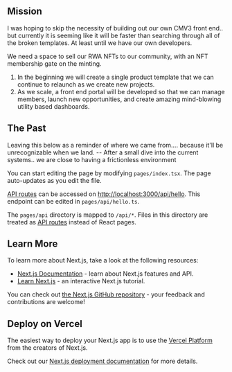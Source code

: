 ## Mission
I was hoping to skip the necessity of building out our own CMV3 front end.. but currently it is seeming like it will be faster than searching through all of the broken templates. At least until we have our own developers.

We need a space to sell our RWA NFTs to our community, with an NFT membership gate on the minting. 
1. In the beginning we will create a single product template that we can continue to relaunch as we create new projects. 
2. As we scale, a front end portal will be developed so that we can manage members, launch new opportunities, and create amazing mind-blowing utility based dashboards.

## The Past
Leaving this below as a reminder of where we came from.... because it'll be unrecognizable when we land. -- After a small dive into the current systems.. we are close to having a frictionless environment

You can start editing the page by modifying `pages/index.tsx`. The page auto-updates as you edit the file.

[API routes](https://nextjs.org/docs/api-routes/introduction) can be accessed on [http://localhost:3000/api/hello](http://localhost:3000/api/hello). This endpoint can be edited in `pages/api/hello.ts`.

The `pages/api` directory is mapped to `/api/*`. Files in this directory are treated as [API routes](https://nextjs.org/docs/api-routes/introduction) instead of React pages.

## Learn More

To learn more about Next.js, take a look at the following resources:

- [Next.js Documentation](https://nextjs.org/docs) - learn about Next.js features and API.
- [Learn Next.js](https://nextjs.org/learn) - an interactive Next.js tutorial.

You can check out [the Next.js GitHub repository](https://github.com/vercel/next.js/) - your feedback and contributions are welcome!

## Deploy on Vercel

The easiest way to deploy your Next.js app is to use the [Vercel Platform](https://vercel.com/new?utm_medium=default-template&filter=next.js&utm_source=create-next-app&utm_campaign=create-next-app-readme) from the creators of Next.js.

Check out our [Next.js deployment documentation](https://nextjs.org/docs/deployment) for more details.
